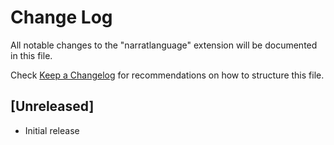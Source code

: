# Change Log

All notable changes to the "narratlanguage" extension will be documented in this file.

Check [Keep a Changelog](http://keepachangelog.com/) for recommendations on how to structure this file.

## [Unreleased]

- Initial release